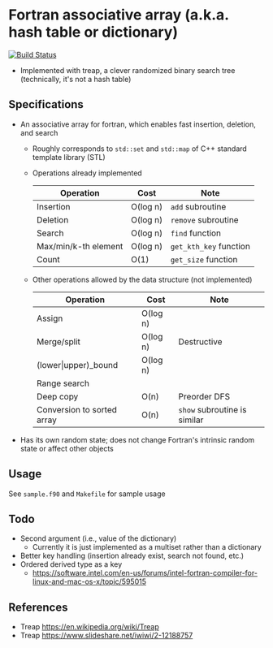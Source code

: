 # Fortran associative array (a.k.a. hash table or dictionary)
[![Build Status](https://travis-ci.org/ysdtkm/fortran_associative_array.svg?branch=master)](https://travis-ci.org/ysdtkm/fortran_associative_array)
* Implemented with treap, a clever randomized binary search tree (technically, it's not a hash table)

## Specifications
* An associative array for fortran, which enables fast insertion, deletion, and search
    * Roughly corresponds to `std::set` and `std::map` of C++ standard template library (STL)
    * Operations already implemented
    
      |Operation                  |Cost     |Note                                          |
      |----                       |----     |----                                          |
      |Insertion                  |O(log n) |`add` subroutine                              |
      |Deletion                   |O(log n) |`remove` subroutine                           |
      |Search                     |O(log n) |`find` function                               |
      |Max/min/k-th element       |O(log n) |`get_kth_key` function                        |
      |Count                      |O(1)     |`get_size` function                           |

    * Other operations allowed by the data structure (not implemented)
    
      |Operation                  |Cost     |Note                                          |
      |----                       |----     |----                                          |
      |Assign                     |O(log n) |                                              |
      |Merge/split                |O(log n) |Destructive                                   |
      |(lower\|upper)\_bound      |O(log n) |                                              |
      |Range search               |         |                                              |
      |Deep copy                  |O(n)     |Preorder DFS                                  |
      |Conversion to sorted array |O(n)     |`show` subroutine is similar                  |

* Has its own random state; does not change Fortran's intrinsic random state or affect other objects

## Usage
See `sample.f90` and `Makefile` for sample usage

## Todo
* Second argument (i.e., value of the dictionary)
    * Currently it is just implemented as a multiset rather than a dictionary
* Better key handling (insertion already exist, search not found, etc.)
* Ordered derived type as a key
    * https://software.intel.com/en-us/forums/intel-fortran-compiler-for-linux-and-mac-os-x/topic/595015

## References
* Treap https://en.wikipedia.org/wiki/Treap
* Treap https://www.slideshare.net/iwiwi/2-12188757

